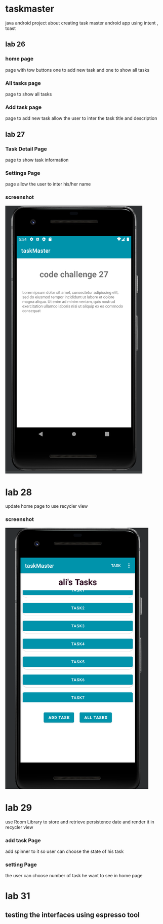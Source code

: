 # taskmaster
java android project about creating task master android app using intent , toast 

## lab 26


### home page

page with tow buttons one to add new task and one to show all tasks

### All tasks page

page to show all tasks

### Add task page

page to add new task allow the user to inter the task title and description 

## lab 27

### Task Detail Page
page to show task information 

### Settings Page

page allow the user to inter his/her name

### screenshot

![taskdetailpage](./screenshots/taskdetail.png)


# lab 28
update home page to use recycler view 

### screenshot

![homepageWithRecyclerView](./screenshots/recyclerView.png)


# lab 29 
use Room Library to store and retrieve persistence date and render it in recycler view

### add task Page 
add spinner to it so user can choose the state of his task

### setting Page 
the user can choose number of task he want to see in home page 

# lab 31

## testing the interfaces using espresso tool 